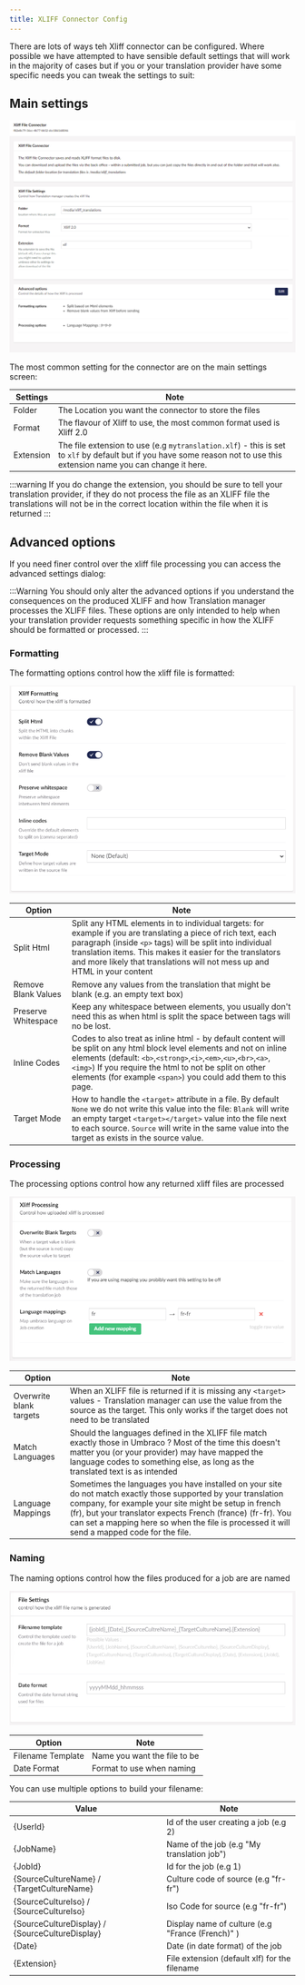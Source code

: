 ```yaml
---
title: XLIFF Connector Config
---
```


There are lots of ways teh Xliff connector can be configured. Where possible we have attempted to have sensible default settings that will work in the majority of cases but if you or your translation provider have some specific needs you can tweak the settings to suit: 

## Main settings

![Main settings](main.png)

The most common setting for the connector are on the main settings screen: 

|Settings | Note | 
|---| --- | 
| Folder | The Location you want the connector to store the files | 
| Format | The flavour of Xliff to use, the most common format used is Xliff 2.0 |
| Extension | The file extension to use (e.g `mytranslation.xlf`) - this is set to `xlf` by default but if you have some reason not to use this extension name you can change it here. 

:::warning
If you do change the extension, you should be sure to tell your translation provider, if they do not process the file as an XLIFF file the translations will not be in the correct location within the file when it is returned
:::


## Advanced options
If you need finer control over the xliff file processing you can access the advanced settings dialog: 

:::Warning
You should only alter the advanced options if you understand the consequences on the produced XLIFF and how Translation manager processes the XLIFF files. These options are only intended to help when your translation provider requests something specific in how the XLIFF should be formatted or processed.
:::

### Formatting

The formatting options control how the xliff file is formatted:

![Format options](options_format.png)

| Option | Note | 
| - | - |
| Split Html | Split any HTML elements in to individual targets: for example if you are translating a piece of rich text, each paragraph (inside `<p>` tags) will be split into individual translation items. This makes it easier for the translators and more likely that translations will not mess up and HTML in your content | 
| Remove Blank Values | Remove any values from the translation that might be blank (e.g. an empty text box)
| Preserve Whitespace | Keep any whitespace between elements, you usually don't need this as when html is split the space between tags will no be lost.
| Inline Codes | Codes to also treat as inline html - by default content will be split on any html block level elements and not on inline elements (default: `<b>`,`<strong>`,`<i>`,`<em>`,`<u>`,`<br>`,`<a>`,`<img>`) If you require the html to not be split on other elements (for example `<span>`) you could add them to this page.
| Target Mode | How to handle the `<target>` attribute in a file. By default `None` we do not write this value into the file: `Blank` will write an empty target `<target></target>` value into the file next to each source. `Source` will write in the same value into the target as exists in the source value.

### Processing

The processing options control how any returned xliff files are processed

![Processing options](options_processing.png)

| Option | Note | 
| - | - |
| Overwrite blank targets | When an XLIFF file is returned if it is missing any `<target>` values - Translation manager can use the value from the source as the target. This only works if the target does not need to be translated
| Match Languages |  Should the languages defined in the XLIFF file match exactly those in Umbraco ? Most of the time this doesn't matter you (or your provider) may have mapped the language codes to something else, as long as the translated text is as intended 
| Language Mappings | Sometimes the languages you have installed on your site do not match exactly those supported by your translation company, for example your site might be setup in french (fr), but your translator expects French (france) (fr-fr). You can set a mapping here so when the file is processed it will send a mapped code for the file. 


### Naming 

The naming options control how the files produced for a job are are named

![Naming options](options_name.png)

| Option | Note 
| - | - | 
| Filename Template | Name you want the file to be 
| Date Format | Format to use when naming 

You can use multiple options to build your filename: 

| Value | Note | 
| - | - | 
| {UserId} | Id of the user creating a job (e.g 2)
| {JobName} | Name of the job (e.g "My translation job")
| {JobId} | Id for the job (e.g 1)
| {SourceCultureName} / {TargetCultureName} | Culture code of source (e.g "fr-fr")
| {SourceCultureIso} / {SourceCultureIso} | Iso Code for source (e.g "fr-fr")
| {SourceCultureDisplay} / {SourceCultureDisplay} | Display name of culture (e.g "France (French)" )
| {Date} | Date (in date format) of the job
| {Extension} | File extension (default xlf) for the filename
